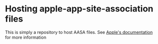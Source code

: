 # Hosting apple-app-site-association files

This is simply a repository to host AASA files. See [Apple's documentation](https://developer.apple.com/documentation/xcode/supporting-associated-domains
) for more information

